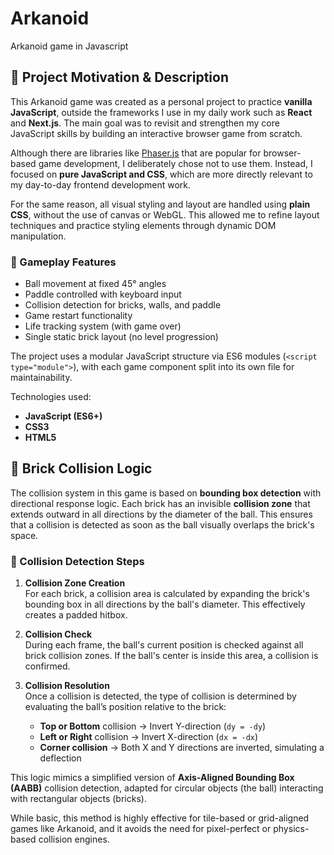 # Arkanoid
Arkanoid game in Javascript

## 🎯 Project Motivation & Description

This Arkanoid game was created as a personal project to practice **vanilla JavaScript**, outside the frameworks I use in my daily work such as **React** and **Next.js**. The main goal was to revisit and strengthen my core JavaScript skills by building an interactive browser game from scratch.

Although there are libraries like [Phaser.js](https://phaser.io/) that are popular for browser-based game development, I deliberately chose not to use them. Instead, I focused on **pure JavaScript and CSS**, which are more directly relevant to my day-to-day frontend development work.

For the same reason, all visual styling and layout are handled using **plain CSS**, without the use of canvas or WebGL. This allowed me to refine layout techniques and practice styling elements through dynamic DOM manipulation.

### 🧪 Gameplay Features

- Ball movement at fixed 45° angles
- Paddle controlled with keyboard input
- Collision detection for bricks, walls, and paddle
- Game restart functionality
- Life tracking system (with game over)
- Single static brick layout (no level progression)

The project uses a modular JavaScript structure via ES6 modules (`<script type="module">`), with each game component split into its own file for maintainability.

Technologies used:

- **JavaScript (ES6+)**
- **CSS3**
- **HTML5**

## 🧱 Brick Collision Logic

The collision system in this game is based on **bounding box detection** with directional response logic. Each brick has an invisible **collision zone** that extends outward in all directions by the diameter of the ball. This ensures that a collision is detected as soon as the ball visually overlaps the brick's space.

### 🧮 Collision Detection Steps

1. **Collision Zone Creation**  
   For each brick, a collision area is calculated by expanding the brick's bounding box in all directions by the ball's diameter. This effectively creates a padded hitbox.

2. **Collision Check**  
   During each frame, the ball's current position is checked against all brick collision zones. If the ball's center is inside this area, a collision is confirmed.

3. **Collision Resolution**  
   Once a collision is detected, the type of collision is determined by evaluating the ball’s position relative to the brick:
   
   - **Top or Bottom** collision → Invert Y-direction (`dy = -dy`)
   - **Left or Right** collision → Invert X-direction (`dx = -dx`)
   - **Corner collision** → Both X and Y directions are inverted, simulating a deflection

This logic mimics a simplified version of **Axis-Aligned Bounding Box (AABB)** collision detection, adapted for circular objects (the ball) interacting with rectangular objects (bricks).

While basic, this method is highly effective for tile-based or grid-aligned games like Arkanoid, and it avoids the need for pixel-perfect or physics-based collision engines.


